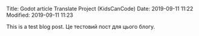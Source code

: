 Title: Godot article Translate Project (KidsCanCode)
Date: 2019-09-11 11:22
Modified: 2019-09-11 11:23

This is a test blog post.
Це тестовий пост для цього блогу.
